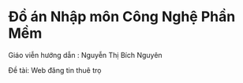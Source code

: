 ﻿# Đồ án Nhập môn Công Nghệ Phần Mềm

 Giáo viễn hướng dẫn : Nguyễn Thị Bích Nguyên

 Đề tài: Web đăng tin thuê trọ
 
